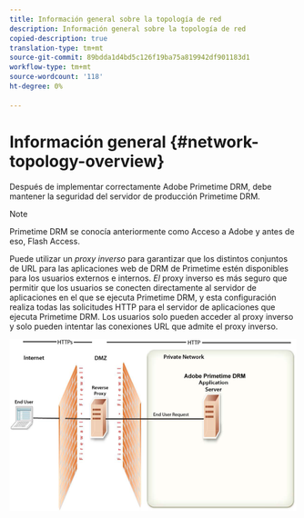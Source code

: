 ```yaml
---
title: Información general sobre la topología de red
description: Información general sobre la topología de red
copied-description: true
translation-type: tm+mt
source-git-commit: 89bdda1d4bd5c126f19ba75a819942df901183d1
workflow-type: tm+mt
source-wordcount: '118'
ht-degree: 0%

---
```



# Información general {#network-topology-overview}

Después de implementar correctamente Adobe Primetime DRM, debe mantener la seguridad del servidor de producción Primetime DRM.

>[!NOTE]
>
>Primetime DRM se conocía anteriormente como Acceso a Adobe y antes de eso, Flash Access.

Puede utilizar un *proxy inverso* para garantizar que los distintos conjuntos de URL para las aplicaciones web de DRM de Primetime estén disponibles para los usuarios externos e internos. *El* proxy inverso es más seguro que permitir que los usuarios se conecten directamente al servidor de aplicaciones en el que se ejecuta Primetime DRM, y esta configuración realiza todas las solicitudes HTTP para el servidor de aplicaciones que ejecuta Primetime DRM. Los usuarios solo pueden acceder al proxy inverso y solo pueden intentar las conexiones URL que admite el proxy inverso.

<!--<a id="fig_8083A8C794B646CD87985EC891B60663"></a>-->

![](assets/AdobeAccess_4_SecureDeployment.png)
